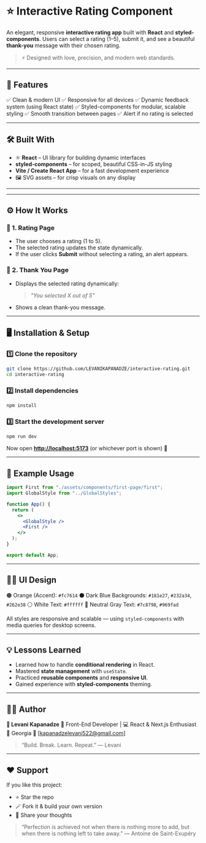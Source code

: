 # ⭐ Interactive Rating Component

An elegant, responsive **interactive rating app** built with **React** and **styled-components**.
Users can select a rating (1–5), submit it, and see a beautiful **thank-you** message with their chosen rating.

> ⚡ Designed with love, precision, and modern web standards.

---

## 🧠 Features

✅ Clean & modern UI
✅ Responsive for all devices
✅ Dynamic feedback system (using React state)
✅ Styled-components for modular, scalable styling
✅ Smooth transition between pages
✅ Alert if no rating is selected

---

## 🛠️ Built With

- ⚛️ **React** – UI library for building dynamic interfaces
- **styled-components** – for scoped, beautiful CSS-in-JS styling
- **Vite / Create React App** – for a fast development experience
- 🖼️ SVG assets – for crisp visuals on any display

---

---

## ⚙️ How It Works

### 🧩 1. Rating Page

- The user chooses a rating (1 to 5).
- The selected rating updates the state dynamically.
- If the user clicks **Submit** without selecting a rating, an alert appears.

### 💬 2. Thank You Page

- Displays the selected rating dynamically:

  > _"You selected X out of 5"_

- Shows a clean thank-you message.

---

## 🖥️ Installation & Setup

### 1️⃣ Clone the repository

```bash
git clone https://github.com/LEVANIKAPANADZE/interactive-rating.git
cd interactive-rating
```

### 2️⃣ Install dependencies

```bash
npm install
```

### 3️⃣ Start the development server

```bash
npm run dev
```

Now open **[http://localhost:5173](http://localhost:5173)** (or whichever port is shown) 🚀

---

## 🌟 Example Usage

```jsx
import First from "./assets/components/first-page/first";
import GlobalStyle from "../GlobalStyles";

function App() {
  return (
    <>
      <GlobalStyle />
      <First />
    </>
  );
}

export default App;
```

---

## 🧑‍🎨 UI Design

🟠 Orange (Accent): `#fc7614`
⚫ Dark Blue Backgrounds: `#181e27`, `#232a34`, `#262e38`
⚪ White Text: `#ffffff`
🩶 Neutral Gray Text: `#7c8798`, `#969fad`

All styles are responsive and scalable — using `styled-components` with media queries for desktop screens.

---

## 💡 Lessons Learned

- Learned how to handle **conditional rendering** in React.
- Mastered **state management** with `useState`.
- Practiced **reusable components** and **responsive UI**.
- Gained experience with **styled-components** theming.

---

## 🧑‍💻 Author

**👤 Levani Kapanadze**
💼 Front-End Developer | 💻 React & Next.js Enthusiast
📍 Georgia
📧 [kapanadzelevani522@gmail.com]

> “Build. Break. Learn. Repeat.” — Levani

---

## ❤️ Support

If you like this project:

- ⭐ Star the repo
- 🪄 Fork it & build your own version
- 💬 Share your thoughts

> “Perfection is achieved not when there is nothing more to add,
> but when there is nothing left to take away.” — Antoine de Saint-Exupéry
